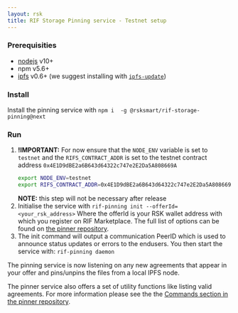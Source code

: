 ```yaml
---
layout: rsk
title: RIF Storage Pinning service - Testnet setup
---
```


### Prerequisities
- [nodejs](https://nodejs.org/) v10+
- npm v5.6+
- [ipfs](https://ipfs.io/) v0.6+ (we suggest installing with [`ipfs-update`](https://github.com/ipfs/ipfs-update))

### Install
Install the pinning service with
```npm i  -g @rsksmart/rif-storage-pinning@next```

### Run
1. **!IMPORTANT:** For now ensure that the `NODE_ENV` variable is set to `testnet` and the `RIFS_CONTRACT_ADDR` is set to the testnet contract address `0x4E1D9dBE2a6B643d64322c747e2E2Da5A808669A`
    ```bash
    export NODE_ENV=testnet
    export RIFS_CONTRACT_ADDR=0x4E1D9dBE2a6B643d64322c747e2E2Da5A808669A
    ```
    **NOTE:** this step will not be necessary after release
2. Initialise the service with
```rif-pinning init --offerId=<your_rsk_address>```
Where the offerId is your RSK wallet address with which you register on RIF Marketplace. The full list of options can be found on [the pinner repository](https://github.com/rsksmart/rif-storage-pinner#rif-pinning-init).
3. The init command will output a communication PeerID which is used to announce status updates or errors to the endusers. You then start the service with:
```rif-pinning daemon```

The pinning service is now listening on any new agreements that appear in your offer and pins/unpins the files from a local IPFS node.

The pinner service also offers a set of utility functions like listing valid agreements. For more information please see the the [Commands section in the pinner repository](https://github.com/rsksmart/rif-storage-pinner#commands).
